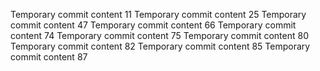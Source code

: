 Temporary commit content 11
Temporary commit content 25
Temporary commit content 47
Temporary commit content 66
Temporary commit content 74
Temporary commit content 75
Temporary commit content 80
Temporary commit content 82
Temporary commit content 85
Temporary commit content 87
